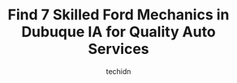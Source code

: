 ---
layout: ampstory
image: https://images.unsplash.com/photo-1485291571150-772bcfc10da5?ixlib=rb-4.0.3&ixid=MnwxMjA3fDB8MHxwaG90by1wYWdlfHx8fGVufDB8fHx8&auto=format&fit=crop&w=640&h=853&q=80
author: techidn
featured: false
description: For top-quality automotive repairs and maintenance, visit the 7 best Ford Mechanic in Dubuque IA, USA. Their reputation for excellence and their dedication to customer satisfaction make them
title: Find 7 Skilled Ford Mechanics in Dubuque IA for Quality Auto Services
cover:
   title: Find 7 Skilled Ford Mechanics in Dubuque IA for Quality Auto Services
   subtitle: Rickpate
   background: https://images.unsplash.com/photo-1485291571150-772bcfc10da5?ixlib=rb-4.0.3&ixid=MnwxMjA3fDB8MHxwaG90by1wYWdlfHx8fGVufDB8fHx8&auto=format&fit=crop&w=640&h=853&q=80

pages: 
 - layout: thirds
   top: <h1>#1 ABRA Auto Body Dubuque</h1>
   bottom: "<p>Great experience, Service was exceptionalMaking an appointment to picking up my car after repair , my experience was very professional best customer service Ive receiv</p>"
   background: https://www.knot35.com/toplist/wp-content/uploads/2023/06/best-ford-mechanic-1-in-dubuque-ia-1685839592.png
   backgroundblur: true
 - layout: thirds
   top: <h1>#2 Vaughns Automotive</h1>
   bottom: "<p>3155 University Ave, Dubuque, IA 52001, United States</p>"
   background: https://www.knot35.com/toplist/wp-content/uploads/2023/06/best-ford-mechanic-2-in-dubuque-ia-1685839592.jpeg
   cta:
      link: https://www.knot35.com/toplist/find-7-skilled-ford-mechanics-in-dubuque-ia-for-quality-auto-services/
      text: Find 7 Skilled Ford Mechanics in Dubuque IA for Quality Auto Services
 - layout: thirds
   top: <h1>#3 Js Performance, Inc.</h1>
   bottom: "<p>5205 Pennsylvania Ave, Dubuque, IA 52002, United States</p>"
   background: https://www.knot35.com/toplist/wp-content/uploads/2023/06/best-ford-mechanic-3-in-dubuque-ia-1685839592.jpeg
   cta:
      link: https://www.knot35.com/toplist/find-7-skilled-ford-mechanics-in-dubuque-ia-for-quality-auto-services/
      text: Find 7 Skilled Ford Mechanics in Dubuque IA for Quality Auto Services
 - layout: thirds
   top: <h1>#4 Merfeld Brothers Automotive</h1>
   bottom: "<p>1050 Century Cir, Dubuque, IA 52002, United States</p>"
   background: https://images.unsplash.com/photo-1599422314077-f4dfdaa4cd09?ixlib=rb-4.0.3&ixid=MnwxMjA3fDB8MHxwaG90by1wYWdlfHx8fGVufDB8fHx8&auto=format&fit=crop&w=640&h=853&q=80
   cta:
      link: https://www.knot35.com/toplist/find-7-skilled-ford-mechanics-in-dubuque-ia-for-quality-auto-services/
      text: Find 7 Skilled Ford Mechanics in Dubuque IA for Quality Auto Services
 - layout: thirds
   top: <h1>#5 West Side Automotive</h1>
   bottom: "<p>1010 Century Cir, Dubuque, IA 52002, United States</p>"
   background: https://images.unsplash.com/photo-1609083590460-7b8cc0ca65f8?ixlib=rb-4.0.3&ixid=MnwxMjA3fDB8MHxwaG90by1wYWdlfHx8fGVufDB8fHx8&auto=format&fit=crop&w=640&h=853&q=80
   cta:
      link: https://www.knot35.com/toplist/find-7-skilled-ford-mechanics-in-dubuque-ia-for-quality-auto-services/
      text: Find 7 Skilled Ford Mechanics in Dubuque IA for Quality Auto Services
 - layout: thirds
   top: <h1>#6 Auto Dynamics Inc.</h1>
   bottom: "<p>285 Locust St, Dubuque, IA 52001, United States</p>"
   background: https://images.unsplash.com/photo-1536745287225-21d689278fd1?ixlib=rb-4.0.3&ixid=MnwxMjA3fDB8MHxwaG90by1wYWdlfHx8fGVufDB8fHx8&auto=format&fit=crop&w=640&h=853&q=80
   cta:
      link: https://www.knot35.com/toplist/find-7-skilled-ford-mechanics-in-dubuque-ia-for-quality-auto-services/
      text: Find 7 Skilled Ford Mechanics in Dubuque IA for Quality Auto Services
 - layout: thirds
   top: <h1>#7 Blains Farm & Fleet Tires and Auto Service Center - Dubuque, IA</h1>
   bottom: "<p>2675 IA-32, Dubuque, IA 52002, United States</p>"
   background: https://images.unsplash.com/photo-1489648022186-8f49310909a0?ixlib=rb-4.0.3&ixid=MnwxMjA3fDB8MHxwaG90by1wYWdlfHx8fGVufDB8fHx8&auto=format&fit=crop&w=640&h=853&q=80
   cta:
      link: https://www.knot35.com/toplist/find-7-skilled-ford-mechanics-in-dubuque-ia-for-quality-auto-services/
      text: Find 7 Skilled Ford Mechanics in Dubuque IA for Quality Auto Services
 - layout: thirds
   middle: Continue reading...
   background: https://images.unsplash.com/photo-1534312527009-56c7016453e6?ixlib=rb-4.0.3&ixid=MnwxMjA3fDB8MHxwaG90by1wYWdlfHx8fGVufDB8fHx8&auto=format&fit=crop&w=640&h=853&q=80
   cta:
      link: https://www.knot35.com/toplist/find-7-skilled-ford-mechanics-in-dubuque-ia-for-quality-auto-services/
      text: Find 7 Skilled Ford Mechanics in Dubuque IA for Quality Auto Services
      
---